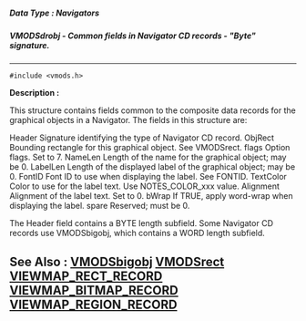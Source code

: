 ##### Data Type : Navigators
##### VMODSdrobj - Common fields in Navigator CD records - "Byte" signature.
---
```
#include <vmods.h>
```
**Description :**

This structure contains fields common to the composite data records for the 
graphical objects in a Navigator.  The fields in this structure are:

Header  Signature identifying the type of Navigator CD record.
ObjRect Bounding rectangle for this graphical object.   See VMODSrect.
flags  Option flags.   Set to 7.
NameLen Length of the name for the graphical object;  may be 0.
LabelLen Length of the displayed label of the graphical object;  may be 0.
FontID  Font ID to use when displaying the label.   See FONTID.
TextColor Color to use for the label text.   Use NOTES_COLOR_xxx value.
Alignment Alignment of the label text.   Set to 0.
bWrap  If TRUE, apply word-wrap when displaying the label.
spare  Reserved;  must be 0.

The Header field contains a BYTE length subfield.  Some Navigator CD records 
use VMODSbigobj, which contains a WORD length subfield.

**See Also :**
[VMODSbigobj](/domino-c-api-docs/reference/Data/VMODSbigobj)
[VMODSrect](/domino-c-api-docs/reference/Data/VMODSrect)
[VIEWMAP_RECT_RECORD](/domino-c-api-docs/reference/Data/VIEWMAP_RECT_RECORD)
[VIEWMAP_BITMAP_RECORD](/domino-c-api-docs/reference/Data/VIEWMAP_BITMAP_RECORD)
[VIEWMAP_REGION_RECORD](/domino-c-api-docs/reference/Data/VIEWMAP_REGION_RECORD)
---
